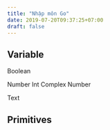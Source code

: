 ```yaml
---
title: "Nhập môn Go"
date: 2019-07-20T09:37:25+07:00
draft: false
---
```


## Variable

Boolean

Number
    Int 
    Complex Number

Text 

## Primitives